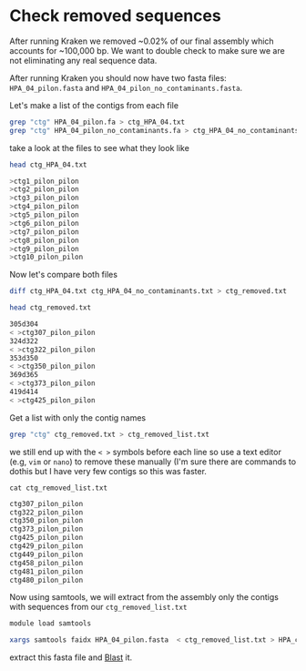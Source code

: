 # Check removed sequences
After running Kraken we removed ~0.02% of our final assembly which accounts for ~100,000 bp. We want to double check to make sure we are not eliminating any real sequence data.

After running Kraken you should now have two fasta files: `HPA_04_pilon.fasta` and `HPA_04_pilon_no_contaminants.fasta`. 

Let's make a list of the contigs from each file
```bash
grep "ctg" HPA_04_pilon.fa > ctg_HPA_04.txt
grep "ctg" HPA_04_pilon_no_contaminants.fa > ctg_HPA_04_no_contaminants.txt
```
take a look at the files to see what they look like
```bash
head ctg_HPA_04.txt
```

```bash
>ctg1_pilon_pilon
>ctg2_pilon_pilon
>ctg3_pilon_pilon
>ctg4_pilon_pilon
>ctg5_pilon_pilon
>ctg6_pilon_pilon
>ctg7_pilon_pilon
>ctg8_pilon_pilon
>ctg9_pilon_pilon
>ctg10_pilon_pilon
```
Now let's compare both files
```bash
diff ctg_HPA_04.txt ctg_HPA_04_no_contaminants.txt > ctg_removed.txt
```
```bash
head ctg_removed.txt
```
```bash
305d304
< >ctg307_pilon_pilon
324d322
< >ctg322_pilon_pilon
353d350
< >ctg350_pilon_pilon
369d365
< >ctg373_pilon_pilon
419d414
< >ctg425_pilon_pilon
```

Get a list with only the contig names
```bash
grep "ctg" ctg_removed.txt > ctg_removed_list.txt
```
we still end up with the `< >` symbols before each line so use a text editor (e.g, `vim` or `nano`) to remove these manually (I'm sure there are commands to dothis but I have very few contigs so this was faster. 

`cat ctg_removed_list.txt`

```bash
ctg307_pilon_pilon
ctg322_pilon_pilon
ctg350_pilon_pilon
ctg373_pilon_pilon
ctg425_pilon_pilon
ctg429_pilon_pilon
ctg449_pilon_pilon
ctg458_pilon_pilon
ctg481_pilon_pilon
ctg480_pilon_pilon
```
Now using samtools, we will extract from the assembly only the contigs with sequences from our `ctg_removed_list.txt`

```bash
module load samtools

xargs samtools faidx HPA_04_pilon.fasta  < ctg_removed_list.txt > HPA_contaminants.fasta
```
extract this fasta file and [Blast](https://blast.ncbi.nlm.nih.gov/Blast.cgi?PROGRAM=blastn&PAGE_TYPE=BlastSearch&LINK_LOC=blasthome) it.














